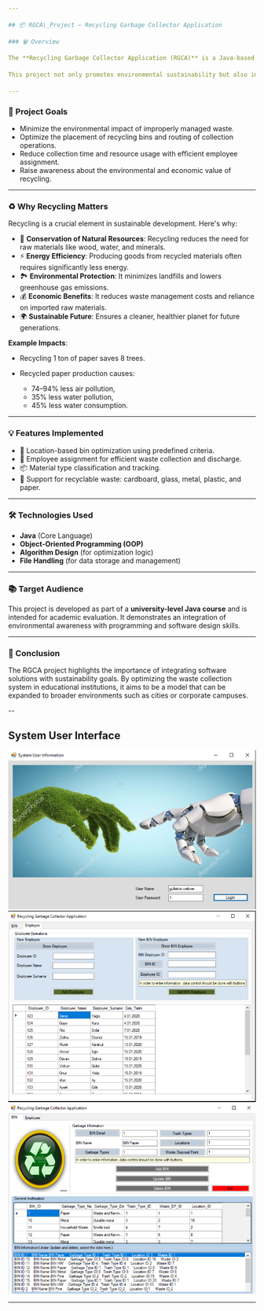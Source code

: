 ```yaml
---

## 📦 RGCA\_Project – Recycling Garbage Collector Application

### 🗑️ Overview

The **Recycling Garbage Collector Application (RGCA)** is a Java-based project designed to **optimize the collection and management of recyclable waste** within a university campus. This includes identifying optimal garbage bin placements, tracking recyclable materials (such as plastic, paper, glass, and metal), and managing staff assignments for waste collection and transfer points.

This project not only promotes environmental sustainability but also incorporates elements of optimization and resource efficiency through algorithmic logic.

---
```


### 🎯 Project Goals

* Minimize the environmental impact of improperly managed waste.
* Optimize the placement of recycling bins and routing of collection operations.
* Reduce collection time and resource usage with efficient employee assignment.
* Raise awareness about the environmental and economic value of recycling.

---

### ♻️ Why Recycling Matters

Recycling is a crucial element in sustainable development. Here's why:

* 🌿 **Conservation of Natural Resources**: Recycling reduces the need for raw materials like wood, water, and minerals.
* ⚡ **Energy Efficiency**: Producing goods from recycled materials often requires significantly less energy.
* 🏞️ **Environmental Protection**: It minimizes landfills and lowers greenhouse gas emissions.
* 💰 **Economic Benefits**: It reduces waste management costs and reliance on imported raw materials.
* 🌍 **Sustainable Future**: Ensures a cleaner, healthier planet for future generations.

**Example Impacts**:

* Recycling 1 ton of paper saves 8 trees.
* Recycled paper production causes:

  * 74–94% less air pollution,
  * 35% less water pollution,
  * 45% less water consumption.

---

### 💡 Features Implemented

* 📍 Location-based bin optimization using predefined criteria.
* 👷 Employee assignment for efficient waste collection and discharge.
* 📦 Material type classification and tracking.
* 🔄 Support for recyclable waste: cardboard, glass, metal, plastic, and paper.

---

### 🛠️ Technologies Used

* **Java** (Core Language)
* **Object-Oriented Programming (OOP)**
* **Algorithm Design** (for optimization logic)
* **File Handling** (for data storage and management)

---

### 📚 Target Audience

This project is developed as part of a **university-level Java course** and is intended for academic evaluation. It demonstrates an integration of environmental awareness with programming and software design skills.

---

### 📌 Conclusion

The RGCA project highlights the importance of integrating software solutions with sustainability goals. By optimizing the waste collection system in educational institutions, it aims to be a model that can be expanded to broader environments such as cities or corporate campuses.

--

## System User Interface

![Login UI](./Screen-03.png)
![Login UI](./Screen-01.png)
![Login UI](./Screen-02.png)

---